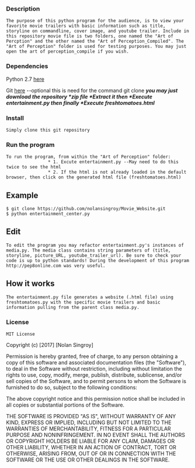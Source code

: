 ### Description
    The purpose of this python program for the audience, is to view your favorite movie trailers with basic information such as title, storyline on commandline, cover image, and youtube trailer. Include in this repository movie file is two folders, one named the "Art of Percption" and the other named the "Art of Perception_Compiled". The "Art of Perception" folder is used for testing purposes. You may just open the art of perception_compile if you wish.

### Dependencies 
Python 2.7 [here](https://www.python.org/download/releases/2.7/ "Download")

Git [here](https://www.git-scm.com/downloads) --optional this is need for the command git clone 
    **_you may just download the repository *zip file *Extract it then *Execute entertainment.py then finally *Execute freshtomatoes.html_** 
     
### Install
    Simply clone this git repository
### Run the program 
    To run the program, from within the "Art of Perception" folder: 
                    * 1. Excute entertainment.py --May need to do this twice to see the html
                    * 2. If the html is not already loaded in the default browser, then click on the generated html file (freshtomatoes.html) 
## Example
```
$ git clone https://github.com/nolansingroy/Movie_Website.git
$ python entertainment_center.py
```
 

## Edit
    To edit the program you may refactor entertainment.py's instances of media.py. The media class contains string parameters of (title, storyline, picture_URL, youtube_trailer_url). Be sure to check your code is up to python standards! During the development of this program http://pep8online.com was very useful. 

## How it works
    The entertainment.py file generates a website (.html file) using freshtomatoes.py with the specific movie trailers and basic information pulling from the parent class media.py.

### License
    MIT License

Copyright (c) [2017] [Nolan Singroy]

Permission is hereby granted, free of charge, to any person obtaining a copy
of this software and associated documentation files (the "Software"), to deal
in the Software without restriction, including without limitation the rights
to use, copy, modify, merge, publish, distribute, sublicense, and/or sell
copies of the Software, and to permit persons to whom the Software is
furnished to do so, subject to the following conditions:

The above copyright notice and this permission notice shall be included in all
copies or substantial portions of the Software.

THE SOFTWARE IS PROVIDED "AS IS", WITHOUT WARRANTY OF ANY KIND, EXPRESS OR
IMPLIED, INCLUDING BUT NOT LIMITED TO THE WARRANTIES OF MERCHANTABILITY,
FITNESS FOR A PARTICULAR PURPOSE AND NONINFRINGEMENT. IN NO EVENT SHALL THE
AUTHORS OR COPYRIGHT HOLDERS BE LIABLE FOR ANY CLAIM, DAMAGES OR OTHER
LIABILITY, WHETHER IN AN ACTION OF CONTRACT, TORT OR OTHERWISE, ARISING FROM,
OUT OF OR IN CONNECTION WITH THE SOFTWARE OR THE USE OR OTHER DEALINGS IN THE
SOFTWARE.
